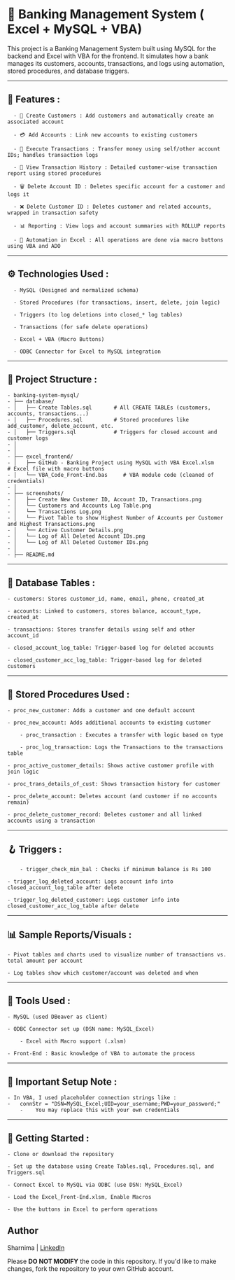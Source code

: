 # 🏦 Banking Management System ( Excel + MySQL + VBA)

This project is a Banking Management System built using MySQL for the backend and Excel with VBA for the frontend. It simulates how a bank manages its customers, accounts, 
 transactions, and logs using automation, stored procedures, and database triggers.

---

## 📌 Features : 


      - 👤 Create Customers : Add customers and automatically create an associated account

      - 💳 Add Accounts : Link new accounts to existing customers

      - 💸 Execute Transactions : Transfer money using self/other account IDs; handles transaction logs

      - 🧾 View Transaction History : Detailed customer-wise transaction report using stored procedures

      - 🗑️ Delete Account ID : Deletes specific account for a customer and logs it

      - ❌ Delete Customer ID : Deletes customer and related accounts, wrapped in transaction safety

      - 📊 Reporting : View logs and account summaries with ROLLUP reports

      - 🔁 Automation in Excel : All operations are done via macro buttons using VBA and ADO


---


## ⚙️ Technologies Used : 

      - MySQL (Designed and normalized schema)

      - Stored Procedures (for transactions, insert, delete, join logic)

      - Triggers (to log deletions into closed_* log tables)

      - Transactions (for safe delete operations)

      - Excel + VBA (Macro Buttons)

      - ODBC Connector for Excel to MySQL integration


---


## 📁 Project Structure : 

	- banking-system-mysql/
	- ├── database/
	- │   ├── Create Tables.sql       # All CREATE TABLEs (customers, accounts, transactions...)
	- │   ├── Procedures.sql          # Stored procedures like add_customer, delete_account, etc.
	- │   ├── Triggers.sql            # Triggers for closed account and customer logs
	- │   
	- │
	- ├── excel_frontend/
	- │   ├── GitHub - Banking Project using MySQL with VBA Excel.xlsm           # Excel file with macro buttons
	- │   └── VBA_Code_Front-End.bas     # VBA module code (cleaned of credentials)
	- │
	- ├── screenshots/
	- │   ├── Create New Customer ID, Account ID, Transactions.png      
	- │   └── Customers and Accounts Log Table.png        
	- │   └── Transactions Log.png                       
	- │   └── Pivot Table to show Highest Number of Accounts per Customer and Highest Transactions.png        
	- │   └── Active Customer Details.png                
	- │   └── Log of All Deleted Account IDs.png         
	- │   └── Log of All Deleted Customer IDs.png        
	- │
	- ├── README.md                   



---

## 📄 Database Tables : 

	- customers: Stores customer_id, name, email, phone, created_at

	- accounts: Linked to customers, stores balance, account_type, created_at

	- transactions: Stores transfer details using self and other account_id

	- closed_account_log_table: Trigger-based log for deleted accounts

	- closed_customer_acc_log_table: Trigger-based log for deleted customers


---

## 🧠 Stored Procedures Used :

	- proc_new_customer: Adds a customer and one default account

	- proc_new_account: Adds additional accounts to existing customer
         
        - proc_transaction : Executes a transfer with logic based on type

        - proc_log_transaction: Logs the Transactions to the transactions table

	- proc_active_customer_details: Shows active customer profile with join logic

	- proc_trans_details_of_cust: Shows transaction history for customer

	- proc_delete_account: Deletes account (and customer if no accounts remain)

	- proc_delete_customer_record: Deletes customer and all linked accounts using a transaction


---

## 🪝 Triggers : 

        - trigger_check_min_bal : Checks if minimum balance is Rs 100

	- trigger_log_deleted_account: Logs account info into closed_account_log_table after delete

	- trigger_log_deleted_customer: Logs customer info into closed_customer_acc_log_table after delete



---

## 📊 Sample Reports/Visuals : 

	- Pivot tables and charts used to visualize number of transactions vs. total amount per account

	- Log tables show which customer/account was deleted and when


---

## 🧰 Tools Used : 

	- MySQL (used DBeaver as client)

	- ODBC Connector set up (DSN name: MySQL_Excel)

        - Excel with Macro support (.xlsm)

	- Front-End : Basic knowledge of VBA to automate the process 



---

## 🔐 Important Setup Note : 

	- In VBA, I used placeholder connection strings like :
	-	connStr = "DSN=MySQL_Excel;UID=your_username;PWD=your_password;" 
        -    You may replace this with your own credentials


---

## 🚀 Getting Started :

	- Clone or download the repository

	- Set up the database using Create Tables.sql, Procedures.sql, and Triggers.sql

	- Connect Excel to MySQL via ODBC (use DSN: MySQL_Excel)

	- Load the Excel_Front-End.xlsm, Enable Macros

	- Use the buttons in Excel to perform operations


## Author
Sharnima | [LinkedIn](https://www.linkedin.com/in/sharnima-mallik-50464027b)

Please **DO NOT MODIFY** the code in this repository. If you'd like to make changes, fork the repository to your own GitHub account.
